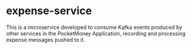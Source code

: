 # expense-service
This is a microservice developed to consume Kafka events produced by other services in the PocketMoney Application, recording and processing expense messages pushed to it.
